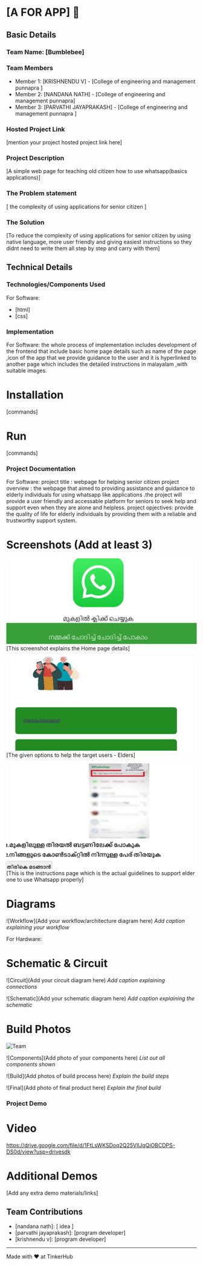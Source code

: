 # [A FOR APP] 🎯


## Basic Details
### Team Name: [Bumblebee]


### Team Members
- Member 1: [KRISHNENDU V] - [College of engineering and management punnapra ]
- Member 2: [NANDANA NATH] - [College of engineering and management punnapra]
- Member 3: [PARVATHI JAYAPRAKASH] - [College of engineering and management punnapra ]

### Hosted Project Link
[mention your project hosted project link here]

### Project Description
[A simple web page for teaching old citizen how to use whatsapp(basics applications)]

### The Problem statement
[ the complexity of using applications for senior citizen  ]

### The Solution
[To reduce the complexity of using applications for senior citizen by using native language, more user friendly and giving easiest instructions so they didnt need to write them all step by step and carry with them] 

## Technical Details
### Technologies/Components Used
For Software:
- [html]
- [css]



### Implementation
For Software: the whole process of implementation includes development of the frontend that include basic home page details such as name of the page ,icon of the app that we provide guidance to the user and it is hyperlinked to another page which includes the detailed instructions in malayalam ,with suitable images.
# Installation
[commands]

# Run
[commands]

### Project Documentation
For Software:
  project title : webpage for helping senior citizen
  project overview : the webpage that aimed to providing assistance and guidance to elderly individuals for using whatsapp like applications .the project will provide a user friendly and accessable platform for seniors to seek help and support even when they are alone and helpless. project opjectives: provide the quality of life for elderly individuals by providing them with a reliable and trustworthy support system.

# Screenshots (Add at least 3)
![Screenshot1](./screenshots/homepage.png)
[This screenshot explains the Home page details]

![Screenshot2](./screenshots/index.png)
[The given options to help the target users - Elders]

![Screenshot3](./screenshots/instructions.png)
[This is the instructions page which is the actual guidelines to support elder one to use Whatsapp properly]

# Diagrams
![Workflow](Add your workflow/architecture diagram here)
*Add caption explaining your workflow*

For Hardware:

# Schematic & Circuit
![Circuit](Add your circuit diagram here)
*Add caption explaining connections*

![Schematic](Add your schematic diagram here)
*Add caption explaining the schematic*

# Build Photos
![Team](./photo_2025-02-02_10-35-51)


![Components](Add photo of your components here)
*List out all components shown*

![Build](Add photos of build process here)
*Explain the build steps*

![Final](Add photo of final product here)
*Explain the final build*

### Project Demo
# Video
https://drive.google.com/file/d/1FtLsWKSDoq2Q25VllJqQiOBCDPS-DS0d/view?usp=drivesdk


# Additional Demos
[Add any extra demo materials/links]

## Team Contributions
 - [nandana nath]: [ idea ]
- [parvathi jayaprakash]: [program developer]
- [krishnendu v]: [program developer]


---
Made with ❤️ at TinkerHub
